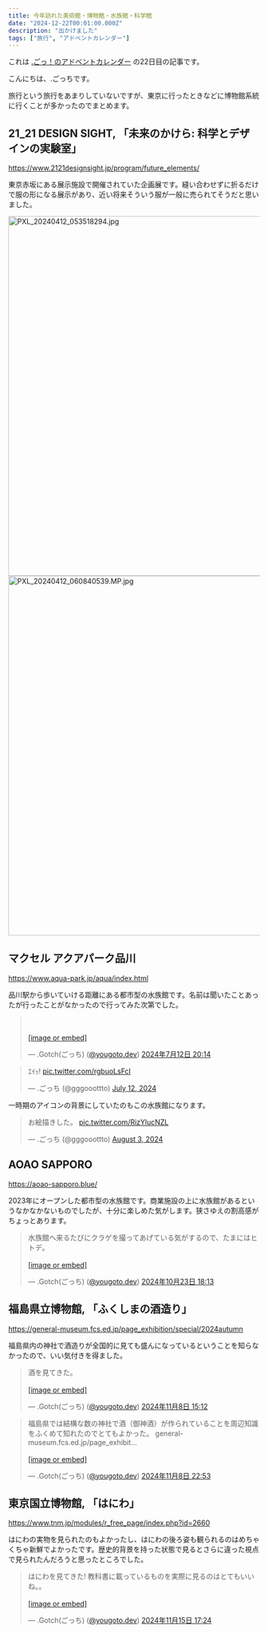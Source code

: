 ```yaml
---
title: 今年訪れた美術館・博物館・水族館・科学館
date: "2024-12-22T00:01:00.000Z"
description: "出かけました"
tags: ["旅行", "アドベントカレンダー"]
---
```


これは [.ごっ！のアドベントカレンダー](https://adventar.org/calendars/10323) の22日目の記事です。

こんにちは、.ごっちです。

旅行という旅行をあまりしていないですが、東京に行ったときなどに博物館系統に行くことが多かったのでまとめます。

## 21_21 DESIGN SIGHT, 「未来のかけら: 科学とデザインの実験室」

https://www.2121designsight.jp/program/future_elements/

東京赤坂にある展示施設で開催されていた企画展です。縫い合わせずに折るだけで服の形になる展示があり、近い将来そういう服が一般に売られてそうだと思いました。

<img width="720" alt="PXL_20240412_053518294.jpg" src="/assets/images/posts/20241222-museums/PXL_20240412_053518294.jpg">

<img width="720" alt="PXL_20240412_060840539.MP.jpg" src="/assets/images/posts/20241222-museums/PXL_20240412_060840539.MP.jpg">

## マクセル アクアパーク品川

https://www.aqua-park.jp/aqua/index.html

品川駅から歩いていける距離にある都市型の水族館です。名前は聞いたことあったが行ったことがなかったので行ってみた次第でした。

<blockquote class="bluesky-embed" data-bluesky-uri="at://did:plc:n4wx32u4ea6giykkdga52ma7/app.bsky.feed.post/3kx3fx73odf2c" data-bluesky-cid="bafyreieke3smkrofezmlnifjv3z63dicmxyrasnv6zyhqsp46lga6eb52i"><p lang="ja"><br><br><a href="https://bsky.app/profile/did:plc:n4wx32u4ea6giykkdga52ma7/post/3kx3fx73odf2c?ref_src=embed">[image or embed]</a></p>&mdash; .Gotch(ごっち) (<a href="https://bsky.app/profile/did:plc:n4wx32u4ea6giykkdga52ma7?ref_src=embed">@yougoto.dev</a>) <a href="https://bsky.app/profile/did:plc:n4wx32u4ea6giykkdga52ma7/post/3kx3fx73odf2c?ref_src=embed">2024年7月12日 20:14</a></blockquote>

<blockquote class="twitter-tweet"><p lang="ja" dir="ltr">ｴｲｯ! <a href="https://t.co/rgbuoLsFcI">pic.twitter.com/rgbuoLsFcI</a></p>&mdash; .ごっち (@gggooottto) <a href="https://twitter.com/gggooottto/status/1811745408949059671?ref_src=twsrc%5Etfw">July 12, 2024</a></blockquote>

一時期のアイコンの背景にしていたのもこの水族館になります。

<blockquote class="twitter-tweet"><p lang="ja" dir="ltr">お絵描きした。 <a href="https://t.co/RizYlucNZL">pic.twitter.com/RizYlucNZL</a></p>&mdash; .ごっち (@gggooottto) <a href="https://twitter.com/gggooottto/status/1819549956589703319?ref_src=twsrc%5Etfw">August 3, 2024</a></blockquote>

## AOAO SAPPORO

https://aoao-sapporo.blue/

2023年にオープンした都市型の水族館です。商業施設の上に水族館があるというなかなかないものでしたが、十分に楽しめた気がします。狭さゆえの割高感がちょっとあります。

<blockquote class="bluesky-embed" data-bluesky-uri="at://did:plc:n4wx32u4ea6giykkdga52ma7/app.bsky.feed.post/3l767avg6ar2h" data-bluesky-cid="bafyreidqxkxp3prlfyezf4brf5ogbjzcp4myzn2tbu4ygsjfysus6qy4ta"><p lang="ja">水族館へ来るたびにクラゲを撮ってあげている気がするので、たまにはヒトデ。<br><br><a href="https://bsky.app/profile/did:plc:n4wx32u4ea6giykkdga52ma7/post/3l767avg6ar2h?ref_src=embed">[image or embed]</a></p>&mdash; .Gotch(ごっち) (<a href="https://bsky.app/profile/did:plc:n4wx32u4ea6giykkdga52ma7?ref_src=embed">@yougoto.dev</a>) <a href="https://bsky.app/profile/did:plc:n4wx32u4ea6giykkdga52ma7/post/3l767avg6ar2h?ref_src=embed">2024年10月23日 18:13</a></blockquote>

## 福島県立博物館, 「ふくしまの酒造り」

https://general-museum.fcs.ed.jp/page_exhibition/special/2024autumn

福島県内の神社で酒造りが全国的に見ても盛んになっているということを知らなかったので、いい気付きを得ました。

<blockquote class="bluesky-embed" data-bluesky-uri="at://did:plc:n4wx32u4ea6giykkdga52ma7/app.bsky.feed.post/3lag4l6mmi52a" data-bluesky-cid="bafyreidjyl4ieeygx7tj7wkpdpsprdq22nrsbyqxxweooftelta7oliv4q"><p lang="ja">酒を見てきた。<br><br><a href="https://bsky.app/profile/did:plc:n4wx32u4ea6giykkdga52ma7/post/3lag4l6mmi52a?ref_src=embed">[image or embed]</a></p>&mdash; .Gotch(ごっち) (<a href="https://bsky.app/profile/did:plc:n4wx32u4ea6giykkdga52ma7?ref_src=embed">@yougoto.dev</a>) <a href="https://bsky.app/profile/did:plc:n4wx32u4ea6giykkdga52ma7/post/3lag4l6mmi52a?ref_src=embed">2024年11月8日 15:12</a></blockquote>

<blockquote class="bluesky-embed" data-bluesky-uri="at://did:plc:n4wx32u4ea6giykkdga52ma7/app.bsky.feed.post/3lagwdgqpwt2d" data-bluesky-cid="bafyreicomuy7wpo52yw2jjwrv3fmokoommqyauyvdxwde7kp22cqujl5zq"><p lang="ja">福島県では結構な数の神社で酒（御神酒）が作られていることを周辺知識をふくめて知れたのでとてもよかった。
general-museum.fcs.ed.jp/page_exhibit...<br><br><a href="https://bsky.app/profile/did:plc:n4wx32u4ea6giykkdga52ma7/post/3lagwdgqpwt2d?ref_src=embed">[image or embed]</a></p>&mdash; .Gotch(ごっち) (<a href="https://bsky.app/profile/did:plc:n4wx32u4ea6giykkdga52ma7?ref_src=embed">@yougoto.dev</a>) <a href="https://bsky.app/profile/did:plc:n4wx32u4ea6giykkdga52ma7/post/3lagwdgqpwt2d?ref_src=embed">2024年11月8日 22:53</a></blockquote>

## 東京国立博物館, 「はにわ」

https://www.tnm.jp/modules/r_free_page/index.php?id=2660

はにわの実物を見られたのもよかったし、はにわの後ろ姿も観られるのはめちゃくちゃ新鮮でよかったです。歴史的背景を持った状態で見るとさらに違った視点で見られたんだろうと思ったところでした。

<blockquote class="bluesky-embed" data-bluesky-uri="at://did:plc:n4wx32u4ea6giykkdga52ma7/app.bsky.feed.post/3laxx774oxs2z" data-bluesky-cid="bafyreifji6hher7ooqhjadxmg754mxhyu6zpjlfgdpo6n6tvb7epawvytu"><p lang="ja">はにわを見てきた! 教科書に載っているものを実際に見るのはとてもいいね。。<br><br><a href="https://bsky.app/profile/did:plc:n4wx32u4ea6giykkdga52ma7/post/3laxx774oxs2z?ref_src=embed">[image or embed]</a></p>&mdash; .Gotch(ごっち) (<a href="https://bsky.app/profile/did:plc:n4wx32u4ea6giykkdga52ma7?ref_src=embed">@yougoto.dev</a>) <a href="https://bsky.app/profile/did:plc:n4wx32u4ea6giykkdga52ma7/post/3laxx774oxs2z?ref_src=embed">2024年11月15日 17:24</a></blockquote>
